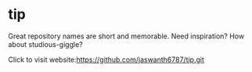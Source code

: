 # tip
Great repository names are short and memorable. Need inspiration? How about studious-giggle?


Click to visit website:https://github.com/jaswanth6787/tip.git
